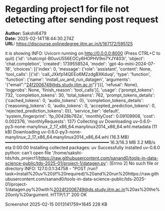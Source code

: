 # Regarding project1 for file not detecting after sending post request

**Author:** Sakshi6479  
**Date:** 2025-02-14T18:44:30.274Z  
**URL:** https://discourse.onlinedegree.iitm.ac.in/t/167172/595125

it is showing
INFO:     Uvicorn running on http://0.0.0.0:8000 (Press CTRL+C to quit)
{'id': 'chatcmpl-B0uvU556EOCy6HOPHV9ni7YJY403i', 'object': 'chat.completion', 'created': 1739558524, 'model': 'gpt-4o-mini-2024-07-18', 'choices': [{'index': 0, 'message': {'role': 'assistant', 'content': None, 'tool_calls': [{'id': 'call_JXkfp14QEEo6M2zdgBXKduqi', 'type': 'function', 'function': {'name': 'install_uv_and_run_datagen', 'arguments': '{"email":"24f2006749@ds.study.iitm.ac.in"}'}}], 'refusal': None}, 'logprobs': None, 'finish_reason': 'tool_calls'}], 'usage': {'prompt_tokens': 732, 'completion_tokens': 30, 'total_tokens': 762, 'prompt_tokens_details': {'cached_tokens': 0, 'audio_tokens': 0}, 'completion_tokens_details': {'reasoning_tokens': 0, 'audio_tokens': 0, 'accepted_prediction_tokens': 0, 'rejected_prediction_tokens': 0}}, 'service_tier': 'default', 'system_fingerprint': 'fp_00428b782a', 'monthlyCost': 0.09109908, 'cost': 0.002376, 'monthlyRequests': 137}
Collecting uv
  Downloading uv-0.6.0-py3-none-manylinux_2_17_x86_64.manylinux2014_x86_64.whl.metadata (11 kB)
Downloading uv-0.6.0-py3-none-manylinux_2_17_x86_64.manylinux2014_x86_64.whl (16.3 MB)
   ━━━━━━━━━━━━━━━━━━━━━━━━━━━━━━━━━━━━━━━━ 16.3/16.3 MB 3.2 MB/s eta 0:00:00
Installing collected packages: uv
Successfully installed uv-0.6.0
python: can't open file '/home/sakshi-tds/tds_project1/https://raw.githubusercontent.com/sanand0/tools-in-data-science-public/tds-2025-01/project-1/datagen.py': [Errno 2] No such file or directory
INFO:     127.0.0.1:34758 - "POST /run?task=Install%20uv%20(if%20required)%20and%20run%20https://raw.githubusercontent.com/sanand0/tools-in-data-science-public/tds-2025-01/project-1/datagen.py%20with%2024f2006749@ds.study.iitm.ac.in%20as%20the%20only%20argument. HTTP/1.1" 200 OK

Screenshot 2025-02-15 0013141759×1645 228 KB

